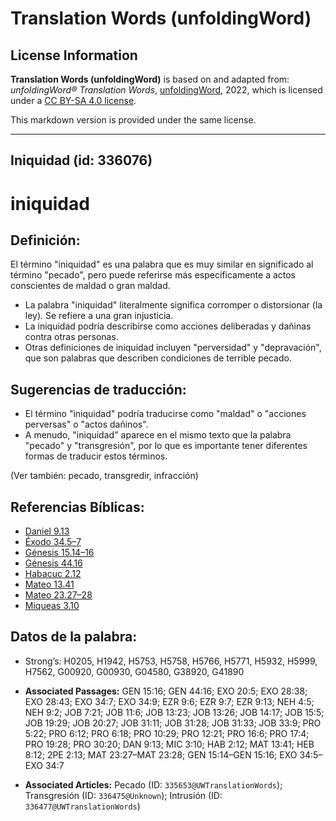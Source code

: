 # Translation Words (unfoldingWord)

## License Information

**Translation Words (unfoldingWord)** is based on and adapted from: _unfoldingWord® Translation Words_, [unfoldingWord](https://unfoldingword.org/utw), 2022, which is licensed under a [CC BY-SA 4.0 license](https://creativecommons.org/licenses/by-sa/4.0/legalcode.en).

This markdown version is provided under the same license.



--------------------------------

## Iniquidad (id: 336076)

iniquidad
=========

Definición:
-----------

El término "iniquidad" es una palabra que es muy similar en significado al término "pecado", pero puede referirse más específicamente a actos conscientes de maldad o gran maldad.

* La palabra "iniquidad" literalmente significa corromper o distorsionar (la ley). Se refiere a una gran injusticia.
* La iniquidad podría describirse como acciones deliberadas y dañinas contra otras personas.
* Otras definiciones de iniquidad incluyen "perversidad" y "depravación", que son palabras que describen condiciones de terrible pecado.

Sugerencias de traducción:
--------------------------

* El término "iniquidad" podría traducirse como "maldad" o "acciones perversas" o "actos dañinos".
* A menudo, "iniquidad" aparece en el mismo texto que la palabra "pecado" y "transgresión", por lo que es importante tener diferentes formas de traducir estos términos.

(Ver también: pecado, transgredir, infracción)

Referencias Bíblicas:
---------------------

* [Daniel 9\.13](https://ref.ly/Dan9:13)
* [Éxodo 34\.5–7](https://ref.ly/Exod34:5-Exod34:7)
* [Génesis 15\.14–16](https://ref.ly/Gen15:14-Gen15:16)
* [Génesis 44\.16](https://ref.ly/Gen44:16)
* [Habacuc 2\.12](https://ref.ly/Hab2:12)
* [Mateo 13\.41](https://ref.ly/Matt13:41)
* [Mateo 23\.27–28](https://ref.ly/Matt23:27-Matt23:28)
* [Miqueas 3\.10](https://ref.ly/Mic3:10)

Datos de la palabra:
--------------------

* Strong’s: H0205, H1942, H5753, H5758, H5766, H5771, H5932, H5999, H7562, G00920, G00930, G04580, G38920, G41890

* **Associated Passages:** GEN 15:16; GEN 44:16; EXO 20:5; EXO 28:38; EXO 28:43; EXO 34:7; EXO 34:9; EZR 9:6; EZR 9:7; EZR 9:13; NEH 4:5; NEH 9:2; JOB 7:21; JOB 11:6; JOB 13:23; JOB 13:26; JOB 14:17; JOB 15:5; JOB 19:29; JOB 20:27; JOB 31:11; JOB 31:28; JOB 31:33; JOB 33:9; PRO 5:22; PRO 6:12; PRO 6:18; PRO 10:29; PRO 12:21; PRO 16:6; PRO 17:4; PRO 19:28; PRO 30:20; DAN 9:13; MIC 3:10; HAB 2:12; MAT 13:41; HEB 8:12; 2PE 2:13; MAT 23:27–MAT 23:28; GEN 15:14–GEN 15:16; EXO 34:5–EXO 34:7
* **Associated Articles:** Pecado (ID: `335653@UWTranslationWords`); Transgresión (ID: `336475@Unknown`); Intrusión (ID: `336477@UWTranslationWords`)

